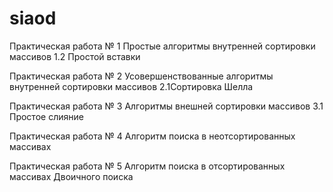 # siaod
Практическая работа № 1 Простые алгоритмы внутренней сортировки массивов 1.2 Простой вставки

Практическая работа № 2 Усовершенствованные алгоритмы внутренней сортировки массивов 2.1Сортировка Шелла

Практическая работа № 3 Алгоритмы внешней сортировки массивов 3.1 Простое слияние

Практическая работа № 4 Алгоритм поиска в неотсортированных массивах

Практическая работа № 5 Алгоритм поиска в отсортированных массивах Двоичного поиска
